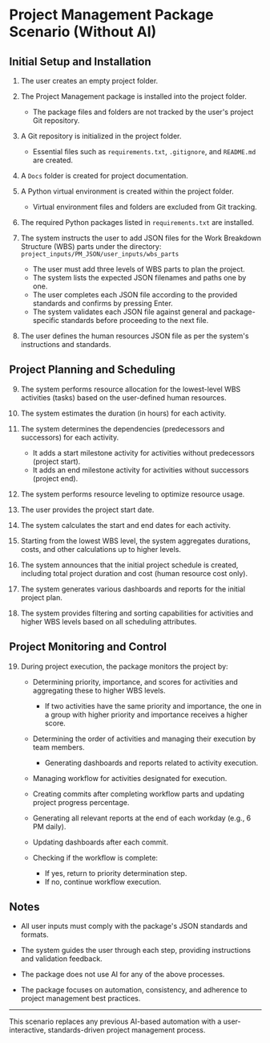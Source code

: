 # Project Management Package Scenario (Without AI)

## Initial Setup and Installation

1. The user creates an empty project folder.

2. The Project Management package is installed into the project folder.  
   - The package files and folders are not tracked by the user's project Git repository.

3. A Git repository is initialized in the project folder.  
   - Essential files such as `requirements.txt`, `.gitignore`, and `README.md` are created.

4. A `Docs` folder is created for project documentation.

5. A Python virtual environment is created within the project folder.  
   - Virtual environment files and folders are excluded from Git tracking.

6. The required Python packages listed in `requirements.txt` are installed.

7. The system instructs the user to add JSON files for the Work Breakdown Structure (WBS) parts under the directory:  
   `project_inputs/PM_JSON/user_inputs/wbs_parts`  
   - The user must add three levels of WBS parts to plan the project.  
   - The system lists the expected JSON filenames and paths one by one.  
   - The user completes each JSON file according to the provided standards and confirms by pressing Enter.  
   - The system validates each JSON file against general and package-specific standards before proceeding to the next file.

8. The user defines the human resources JSON file as per the system's instructions and standards.

## Project Planning and Scheduling

9. The system performs resource allocation for the lowest-level WBS activities (tasks) based on the user-defined human resources.

10. The system estimates the duration (in hours) for each activity.

11. The system determines the dependencies (predecessors and successors) for each activity.  
    - It adds a start milestone activity for activities without predecessors (project start).  
    - It adds an end milestone activity for activities without successors (project end).

12. The system performs resource leveling to optimize resource usage.

13. The user provides the project start date.

14. The system calculates the start and end dates for each activity.

15. Starting from the lowest WBS level, the system aggregates durations, costs, and other calculations up to higher levels.

16. The system announces that the initial project schedule is created, including total project duration and cost (human resource cost only).

17. The system generates various dashboards and reports for the initial project plan.

18. The system provides filtering and sorting capabilities for activities and higher WBS levels based on all scheduling attributes.

## Project Monitoring and Control

19. During project execution, the package monitors the project by:

    - Determining priority, importance, and scores for activities and aggregating these to higher WBS levels.  
      - If two activities have the same priority and importance, the one in a group with higher priority and importance receives a higher score.

    - Determining the order of activities and managing their execution by team members.  
      - Generating dashboards and reports related to activity execution.

    - Managing workflow for activities designated for execution.

    - Creating commits after completing workflow parts and updating project progress percentage.

    - Generating all relevant reports at the end of each workday (e.g., 6 PM daily).

    - Updating dashboards after each commit.

    - Checking if the workflow is complete:  
      - If yes, return to priority determination step.  
      - If no, continue workflow execution.

## Notes

- All user inputs must comply with the package's JSON standards and formats.

- The system guides the user through each step, providing instructions and validation feedback.

- The package does not use AI for any of the above processes.

- The package focuses on automation, consistency, and adherence to project management best practices.

---

This scenario replaces any previous AI-based automation with a user-interactive, standards-driven project management process.
